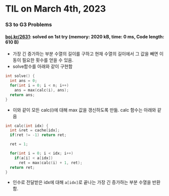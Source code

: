 # **TIL on March 4th, 2023**
### S3 to G3 Problems
#### [boj.kr/2631](../../../Problem%20Solving/boj/random%20defense/2631-03-04-2023.cpp): solved on 1st try (memory: 2020 kB, time: 0 ms, Code length: 610 B)
* 가장 긴 증가하는 부분 수열의 길이를 구하고 현재 수열의 길이에서 그 값을 빼면 이동이 필요한 횟수를 얻을 수 있음.
* solve함수를 아래와 같이 구현함

```cpp
int solve() {
  int ans = 0;
  for(int i = 0; i < n; i++)
    ans = max(calc(i), ans);
  return ans;
}
```

* 이와 같이 모든 calc(i)에 대해 max 값을 갱신하도록 만듦. calc 함수는 아래와 같음
```cpp
int calc(int idx) {
  int &ret = cache[idx];
  if(ret != -1) return ret;

  ret = 1;

  for(int i = 0; i < idx; i++)
    if(a[i] < a[idx])
      ret = max(calc(i) + 1, ret);
  return ret;
}
```

* 인수로 전달받은 idx에 대해 `a[idx]`로 끝나는 가장 긴 증가하는 부분 수열을 반환함.